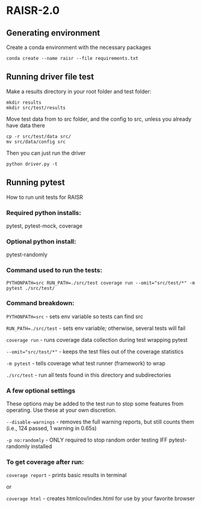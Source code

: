 # RAISR-2.0

## Generating environment

Create a conda environment with the necessary packages

    conda create --name raisr --file requirements.txt

## Running driver file test

Make a results directory in your root folder and test folder:

    mkdir results
    mkdir src/test/results

Move test data from to src folder, and the config to src, unless you already have data there

    cp -r src/test/data src/
    mv src/data/config src

Then you can just run the driver

    python driver.py -t

## Running pytest
How to run unit tests for RAISR

### Required python installs:
pytest,
pytest-mock,
coverage

### Optional python install:
pytest-randomly

### Command used to run the tests:
```
PYTHONPATH=src RUN_PATH=./src/test coverage run --omit="src/test/*" -m pytest ./src/test/
```

### Command breakdown:

`PYTHONPATH=src` - sets env variable so tests can find src

`RUN_PATH=./src/test` - sets env variable; otherwise, several tests will fail

`coverage run` - runs coverage data collection during test wrapping pytest

`--omit="src/test/*"` - keeps the test files out of the coverage statistics

`-m pytest` - tells coverage what test runner (framework) to wrap

`./src/test` - run all tests found in this directory and subdirectories

### A few optional settings
These options may be added to the test run to stop some features from operating. Use these at your own discretion.

`--disable-warnings` - removes the full warning reports, but still counts them (i.e., 124 passed, 1 warning in 0.65s)

`-p no:randomly` - ONLY required to stop random order testing IFF pytest-randomly installed

### To get coverage after run:

`coverage report` - prints basic results in terminal

or

`coverage html` - creates htmlcov/index.html for use by your favorite browser
